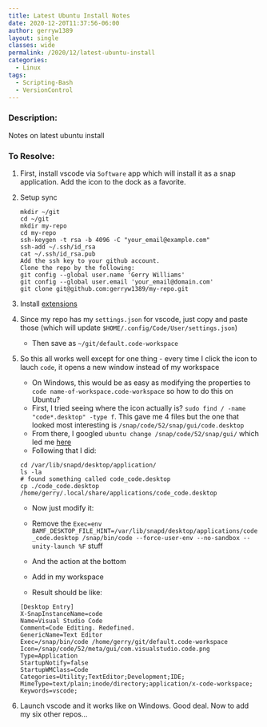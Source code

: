 ```yaml
---
title: Latest Ubuntu Install Notes
date: 2020-12-20T11:37:56-06:00
author: gerryw1389
layout: single
classes: wide
permalink: /2020/12/latest-ubuntu-install
categories:
  - Linux
tags:
  - Scripting-Bash
  - VersionControl
---
```

<!--more-->

### Description:

Notes on latest ubuntu install

### To Resolve:

1. First, install vscode via `Software` app which will install it as a snap application. Add the icon to the dock as a favorite.

2. Setup sync

   ```shell
   mkdir ~/git
   cd ~/git
   mkdir my-repo
   cd my-repo
   ssh-keygen -t rsa -b 4096 -C "your_email@example.com"
   ssh-add ~/.ssh/id_rsa
   cat ~/.ssh/id_rsa.pub
   Add the ssh key to your github account.
   Clone the repo by the following:
   git config --global user.name 'Gerry Williams'
   git config --global user.email 'your_email@domain.com'
   git clone git@github.com:gerryw1389/my-repo.git
   ```

3. Install [extensions](https://github.com/gerryw1389/misc/blob/main/vscode/install-extensions.ps1)
  

4. Since my repo has my `settings.json` for vscode, just copy and paste those (which will update `$HOME/.config/Code/User/settings.json`)

   - Then save as `~/git/default.code-workspace`

5. So this all works well except for one thing - every time I click the icon to lauch `code`, it opens a new window instead of my workspace

   - On Windows, this would be as easy as modifying the properties to `code name-of-workspace.code-workspace` so how to do this on Ubuntu?
   - First, I tried seeing where the icon actually is? `sudo find / -name "code*.desktop" -type f`. This gave me 4 files but the one that looked most interesting is `/snap/code/52/snap/gui/code.desktop`
   - From there, I googled `ubuntu change /snap/code/52/snap/gui/` which led me [here](https://askubuntu.com/questions/1278025/how-to-change-the-icons-of-snap-programs)
   - Following that I did:

   ```shell
   cd /var/lib/snapd/desktop/application/
   ls -la
   # found something called code_code.desktop
   cp ./code_code.desktop /home/gerry/.local/share/applications/code_code.desktop
   ```

   - Now just modify it:

   - Remove the `Exec=env BAMF_DESKTOP_FILE_HINT=/var/lib/snapd/desktop/applications/code_code.desktop /snap/bin/code --force-user-env --no-sandbox --unity-launch %F` stuff
   - And the action at the bottom
   - Add in my workspace
   - Result should be like:

   ```escape
   [Desktop Entry]
   X-SnapInstanceName=code
   Name=Visual Studio Code
   Comment=Code Editing. Redefined.
   GenericName=Text Editor
   Exec=/snap/bin/code /home/gerry/git/default.code-workspace
   Icon=/snap/code/52/meta/gui/com.visualstudio.code.png
   Type=Application
   StartupNotify=false
   StartupWMClass=Code
   Categories=Utility;TextEditor;Development;IDE;
   MimeType=text/plain;inode/directory;application/x-code-workspace;
   Keywords=vscode;
   ```

6. Launch vscode and it works like on Windows. Good deal. Now to add my six other repos...